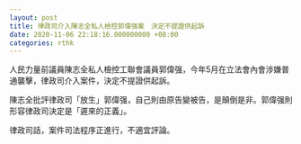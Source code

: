 ```yaml
---
layout: post
title: 律政司介入陳志全私人檢控郭偉强案　決定不提證供起訴
date: 2020-11-06 22:18:16.000000000 +08:00
categories: rthk
---
```


人民力量前議員陳志全私人檢控工聯會議員郭偉强，今年5月在立法會內會涉嫌普通襲擊，律政司介入案件，決定不提證供起訴。

陳志全批評律政司「放生」郭偉强，自己則由原告變被告，是顛倒是非。郭偉强則形容律政司決定是「遲來的正義」。

律政司話，案件司法程序正進行，不適宜評論。

